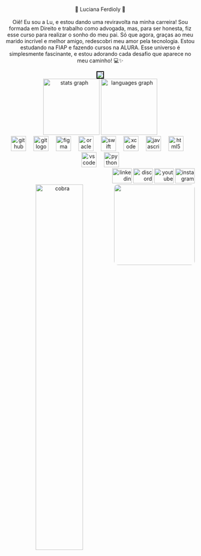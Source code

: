 <p align="center">💜 Luciana Ferdioly 💜 <br>
  <br> Oiê! Eu sou a Lu, e estou dando uma reviravolta na minha carreira!
        Sou formada em Direito e trabalho como advogada, mas, para ser honesta, fiz esse curso para realizar o sonho do
        meu pai. Só que agora, graças ao meu marido incrível e melhor amigo, redescobri meu amor pela tecnologia. Estou
        estudando na FIAP e fazendo cursos na ALURA. Esse universo é simplesmente fascinante, e estou adorando cada
        desafio que aparece no meu caminho! 💻✨
</p>
    <div align="center">
      <img style="border: 2px solid black;" src="https://media1.tenor.com/m/MP1J--e_nMQAAAAC/studio-ghibli-my-neighbor-totoro.gif" />
    <div/>
      
<div align="center">
        <img src="https://github-readme-stats.vercel.app/api?username=LuFerdioly&hide_title=false&hide_rank=false&show_icons=true&include_all_commits=true&count_private=true&disable_animations=false&theme=aura_dark&locale=en&hide_border=false&order=1"
            height="150" alt="stats graph" />
        <img src="https://github-readme-stats.vercel.app/api/top-langs?username=LuFerdioly&locale=en&hide_title=false&layout=compact&card_width=320&langs_count=5&theme=aura_dark&hide_border=false&order=2"
            height="150" alt="languages graph" />
</div>

<div>
  <div align="center">
     <img src="https://cdn.jsdelivr.net/gh/devicons/devicon/icons/github/github-original.svg" height="40"
      alt="github logo" />
     <img width="12" />
     <img src="https://cdn.jsdelivr.net/gh/devicons/devicon/icons/git/git-original.svg" height="40"
      alt="git logo" />
     <img width="12" />
     <img src="https://cdn.jsdelivr.net/gh/devicons/devicon/icons/figma/figma-original.svg" height="40"
      alt="figma logo" />
     <img width="12" />
     <img src="https://cdn.jsdelivr.net/gh/devicons/devicon/icons/oracle/oracle-original.svg" height="40"
      alt="oracle logo" />
      <img width="12" />
      <img src="https://cdn.jsdelivr.net/gh/devicons/devicon/icons/swift/swift-original.svg" height="40"
                alt="swift logo" />
            <img width="12" />
            <img src="https://cdn.jsdelivr.net/gh/devicons/devicon/icons/xcode/xcode-original.svg" height="40"
                alt="xcode logo" />
            <img width="12" />
            <img src="https://cdn.jsdelivr.net/gh/devicons/devicon/icons/javascript/javascript-original.svg" height="40"
                alt="javascript logo" />
            <img width="12" />
            <img src="https://cdn.jsdelivr.net/gh/devicons/devicon/icons/html5/html5-original.svg" height="40"
                alt="html5 logo" />
            <img width="12" />
            <img src="https://cdn.jsdelivr.net/gh/devicons/devicon/icons/vscode/vscode-original.svg" height="40"
                alt="vscode logo" />
            <img width="12" />
            <img src="https://cdn.jsdelivr.net/gh/devicons/devicon/icons/python/python-original.svg" height="40"
                alt="python logo" />
        </div>
        <div align="right">
            <img src="https://raw.githubusercontent.com/maurodesouza/profile-readme-generator/master/src/assets/icons/social/linkedin/default.svg"
                width="52" height="40" alt="linkedin logo" />
            <img src="https://raw.githubusercontent.com/maurodesouza/profile-readme-generator/master/src/assets/icons/social/discord/default.svg"
                width="52" height="40" alt="discord logo" />
            <img src="https://raw.githubusercontent.com/maurodesouza/profile-readme-generator/master/src/assets/icons/social/youtube/default.svg"
                width="52" height="40" alt="youtube logo" />
            <img src="https://raw.githubusercontent.com/maurodesouza/profile-readme-generator/master/src/assets/icons/social/instagram/default.svg"
                width="52" height="40" alt="instagram logo" />
        </div>
    </div>
    <img align="right" style="border-radius:10px;" height="215"
        src="https://media1.tenor.com/m/CCqQcD1gtuAAAAAC/studio-ghibli.gif" />
    </div>
    <div align="center">
        <img src="https://profile-readme-generator.com/assets/snake.svg" alt="cobra" width="50%">
    </div>
